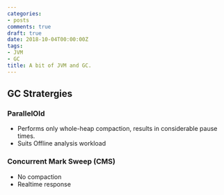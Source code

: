 ```yaml
---
categories:
- posts
comments: true
draft: true
date: 2018-10-04T00:00:00Z
tags:
- JVM 
- GC
title: A bit of JVM and GC.
---
```



## GC Stratergies 

### ParallelOld 

* Performs only whole-heap compaction, results in considerable pause times. 
* Suits Offline analysis workload

### Concurrent Mark Sweep (CMS)

* No compaction
* Realtime response

